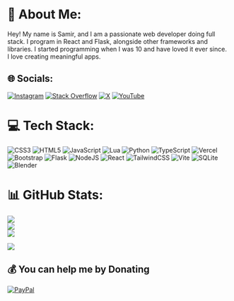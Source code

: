# 💫 About Me:
Hey! My name is Samir, and I am a passionate web developer doing full stack. I program in React and Flask, alongside other frameworks and libraries. I started programming when I was 10 and have loved it ever since. I love creating meaningful apps.


## 🌐 Socials:
[![Instagram](https://img.shields.io/badge/Instagram-%23E4405F.svg?logo=Instagram&logoColor=white)](https://instagram.com/therealsamir_) [![Stack Overflow](https://img.shields.io/badge/-Stackoverflow-FE7A16?logo=stack-overflow&logoColor=white)](https://stackoverflow.com/users/26608111) [![X](https://img.shields.io/badge/X-black.svg?logo=X&logoColor=white)](https://x.com/samirkharel_) [![YouTube](https://img.shields.io/badge/YouTube-%23FF0000.svg?logo=YouTube&logoColor=white)](https://youtube.com/@thesamirkharel) 

# 💻 Tech Stack:
![CSS3](https://img.shields.io/badge/css3-%231572B6.svg?style=for-the-badge&logo=css3&logoColor=white) ![HTML5](https://img.shields.io/badge/html5-%23E34F26.svg?style=for-the-badge&logo=html5&logoColor=white) ![JavaScript](https://img.shields.io/badge/javascript-%23323330.svg?style=for-the-badge&logo=javascript&logoColor=%23F7DF1E) ![Lua](https://img.shields.io/badge/lua-%232C2D72.svg?style=for-the-badge&logo=lua&logoColor=white) ![Python](https://img.shields.io/badge/python-3670A0?style=for-the-badge&logo=python&logoColor=ffdd54) ![TypeScript](https://img.shields.io/badge/typescript-%23007ACC.svg?style=for-the-badge&logo=typescript&logoColor=white) ![Vercel](https://img.shields.io/badge/vercel-%23000000.svg?style=for-the-badge&logo=vercel&logoColor=white) ![Bootstrap](https://img.shields.io/badge/bootstrap-%238511FA.svg?style=for-the-badge&logo=bootstrap&logoColor=white) ![Flask](https://img.shields.io/badge/flask-%23000.svg?style=for-the-badge&logo=flask&logoColor=white) ![NodeJS](https://img.shields.io/badge/node.js-6DA55F?style=for-the-badge&logo=node.js&logoColor=white) ![React](https://img.shields.io/badge/react-%2320232a.svg?style=for-the-badge&logo=react&logoColor=%2361DAFB) ![TailwindCSS](https://img.shields.io/badge/tailwindcss-%2338B2AC.svg?style=for-the-badge&logo=tailwind-css&logoColor=white) ![Vite](https://img.shields.io/badge/vite-%23646CFF.svg?style=for-the-badge&logo=vite&logoColor=white) ![SQLite](https://img.shields.io/badge/sqlite-%2307405e.svg?style=for-the-badge&logo=sqlite&logoColor=white) ![Blender](https://img.shields.io/badge/blender-%23F5792A.svg?style=for-the-badge&logo=blender&logoColor=white)
# 📊 GitHub Stats:
![](https://github-readme-stats.vercel.app/api?username=saamirkhrl&theme=transparent&hide_border=false&include_all_commits=true&count_private=true)<br/>
![](https://github-readme-streak-stats.herokuapp.com/?user=saamirkhrl&theme=transparent&hide_border=false)<br/>
![](https://github-readme-stats.vercel.app/api/top-langs/?username=saamirkhrl&theme=transparent&hide_border=false&include_all_commits=true&count_private=true&layout=compact)

![](https://komarev.com/ghpvc/?username=saamirkhrl&label=Views)

  ## 💰 You can help me by Donating
  [![PayPal](https://img.shields.io/badge/PayPal-00457C?style=for-the-badge&logo=paypal&logoColor=white)](https://paypal.me/samirkharelthebest) 

  
<!-- Proudly created with GPRM ( https://gprm.itsvg.in ) -->
